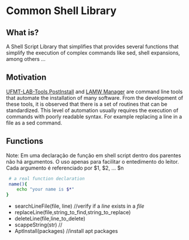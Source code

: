 # Common Shell Library

What is?
---
A  Shell Script Library that simplifies  that provides several functions that simplify the execution of complex commands like sed, shell expansions, among others ...

Motivation 
---
[UFMT-LAB-Tools](https://github.com/DanielOliveiraSouza/ufmt-cua-lab-tools),[PostInstall](https://github.com/DanielOliveiraSouza/Linux-PostInstall) and [LAMW Manager](https://github.com/DanielOliveiraSouza/LAMW4Linux-installer) are command line tools that automate the installation of many software. 
From the development of these tools, it is observed that there is a set of routines that can be standardized.
This level of automation usually requires the execution of commands with poorly readable syntax. 
For example replacing a line in a file as a sed command.

Functions
---
Note: Em uma declaração de função em shell script dentro dos parentes não há argumentos. O uso apenas para facilitar o entedimento do leitor.
Cada argumento é referenciado por $1, $2, ... $n


```bash
 # a real function declaration
 name(){
 	echo "your name is $*"
}
  ```
  
+ searchLineFile(file, line)  //verify if a *line* exists in  a *file*
+ replaceLine(file,string_to_find,string_to_replace)
+ deleteLine(file,line_to_delete)
+ scappeString(str) //
+ AptInstall(packages) //install apt packages
